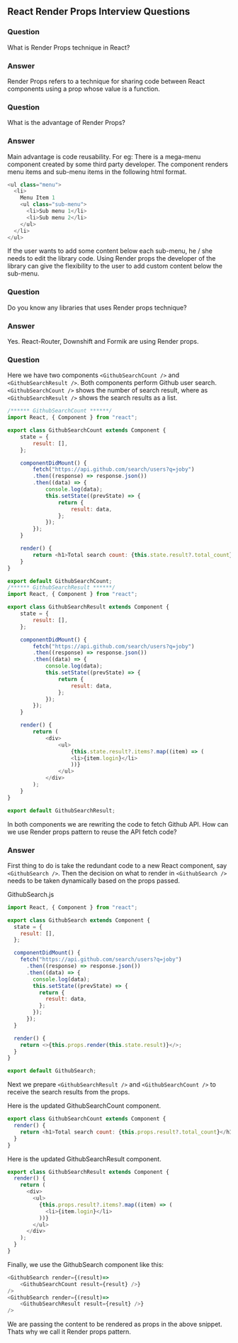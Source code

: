 ## React Render Props Interview Questions

### Question

What is Render Props technique in React?

### Answer

Render Props refers to a technique for sharing code between React components using a prop whose value is a function.

### Question

What is the advantage of Render Props?

### Answer

Main advantage is code reusability. For eg: There is a mega-menu component created by some third party developer. The
component renders menu items and sub-menu items in the following html format.

```javascript
<ul class="menu">
  <li>
    Menu Item 1
    <ul class="sub-menu">
      <li>Sub menu 1</li>
      <li>Sub menu 2</li>
    </ul>
  </li>
</ul>
```

If the user wants to add some content below each sub-menu, he / she needs to edit the library code. Using Render props
the developer of the library can give the flexibility to the user to add custom content below the sub-menu.

### Question

Do you know any libraries that uses Render props technique?

### Answer

Yes. React-Router, Downshift and Formik are using Render props.

### Question

Here we have two components
`<GithubSearchCount />` and `<GithubSearchResult />`. Both components perform Github user search.
`<GithubSearchCount />` shows the number of search result, where as `<GithubSearchResult />` shows the search results as a list.

```javascript
/****** GithubSearchCount ******/
import React, { Component } from "react";

export class GithubSearchCount extends Component {
    state = {
        result: [],
    };

    componentDidMount() {
        fetch("https://api.github.com/search/users?q=joby")
        .then((response) => response.json())
        .then((data) => {
            console.log(data);
            this.setState((prevState) => {
                return {
                    result: data,
                };
            });
        });
    }

    render() {
        return <h1>Total search count: {this.state.result?.total_count}</h1>;
    }
}

export default GithubSearchCount;
/****** GithubSearchResult ******/
import React, { Component } from "react";

export class GithubSearchResult extends Component {
    state = {
        result: [],
    };

    componentDidMount() {
        fetch("https://api.github.com/search/users?q=joby")
        .then((response) => response.json())
        .then((data) => {
            console.log(data);
            this.setState((prevState) => {
                return {
                    result: data,
                };
            });
        });
    }

    render() {
        return (
            <div>
                <ul>
                    {this.state.result?.items?.map((item) => (
                    <li>{item.login}</li>
                    ))}
                </ul>
            </div>
        );
    }
}

export default GithubSearchResult;
```

In both components we are rewriting the code to fetch Github API. How can we use Render props pattern to reuse the API
fetch code?

### Answer

First thing to do is take the redundant code to a new React component, say `<GithubSearch />`. Then the decision on what to render in `<GithubSearch />` needs to be taken dynamically based on the props passed.

GithubSearch.js

```javascript
import React, { Component } from "react";

export class GithubSearch extends Component {
  state = {
    result: [],
  };

  componentDidMount() {
    fetch("https://api.github.com/search/users?q=joby")
      .then((response) => response.json())
      .then((data) => {
        console.log(data);
        this.setState((prevState) => {
          return {
            result: data,
          };
        });
      });
  }

  render() {
    return <>{this.props.render(this.state.result)}</>;
  }
}

export default GithubSearch;
```

Next we prepare
`<GithubSearchResult />` and
`<GithubSearchCount />` to receive the search results from the props.

Here is the updated GithubSearchCount component.

```javascript
export class GithubSearchCount extends Component {
  render() {
    return <h1>Total search count: {this.props.result?.total_count}</h1>;
  }
}
```

Here is the updated GithubSearchResult component.

```javascript
export class GithubSearchResult extends Component {
  render() {
    return (
      <div>
        <ul>
          {this.props.result?.items?.map((item) => (
            <li>{item.login}</li>
          ))}
        </ul>
      </div>
    );
  }
}
```

Finally, we use the GithubSearch component like this:

```javascript
<GithubSearch render={(result)=>
    <GithubSearchCount result={result} />}
/>
<GithubSearch render={(result)=>
    <GithubSearchResult result={result} />}
/>
```

We are passing the content to be rendered as props in the above snippet. Thats why we call it Render props pattern.
